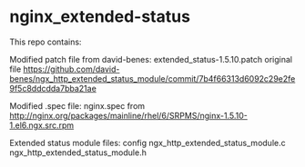 nginx_extended-status
=====================
This repo contains:

Modified patch file from david-benes: extended_status-1.5.10.patch
original file https://github.com/david-benes/ngx_http_extended_status_module/commit/7b4f66313d6092c29e2fe9f5c8ddcdda7bba21ae

Modified .spec file: nginx.spec
from http://nginx.org/packages/mainline/rhel/6/SRPMS/nginx-1.5.10-1.el6.ngx.src.rpm

Extended status module files:
config
ngx_http_extended_status_module.c
ngx_http_extended_status_module.h
